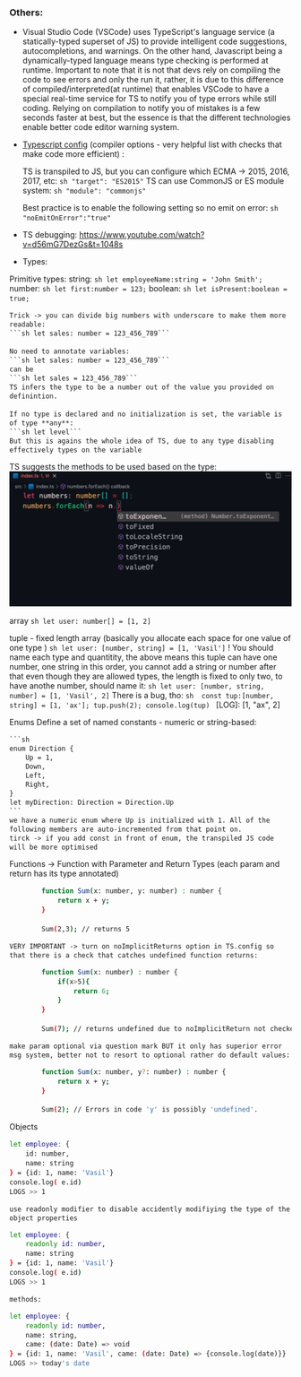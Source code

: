 ### Others:

- Visual Studio Code (VSCode) uses TypeScript's language service (a statically-typed superset of JS) to provide intelligent code suggestions, autocompletions, and warnings. On the other hand, Javascript being a dynamically-typed language means type checking is performed at runtime. Important to note that it is not that devs rely on compiling the code to see errors and only the run it, rather, it is due to this difference of compiled/interpreted(at runtime) that enables VSCode to have a special real-time service for TS to notify you of type errors while still coding. Relying on compilation to notify you of mistakes is a few seconds faster at best, but the essence is that the different technologies enable better code editor warning system.

- [Typescript config](https://www.typescriptlang.org/tsconfig) (compiler options - very helpful list with checks that make code more efficient) :
 
    TS is transpiled to JS, but you can configure which ECMA -> 2015, 2016, 2017, etc:
    ```sh "target": "ES2015"```
    TS can use CommonJS or ES module system:
    ```sh "module": "commonjs" ```

    Best practice is to enable the following setting so no emit on error:
    ```sh "noEmitOnError":"true"```

- TS debugging:
https://www.youtube.com/watch?v=d56mG7DezGs&t=1048s
- Types:

Primitive types:
    string:
        ```sh let employeeName:string = 'John Smith'; ```
    number:
        ```sh let first:number = 123;```
    boolean:
        ```sh let isPresent:boolean = true;```


    Trick -> you can divide big numbers with underscore to make them more readable:
    ```sh let sales: number = 123_456_789```

    No need to annotate variables:
    ```sh let sales: number = 123_456_789```
    can be 
    ```sh let sales = 123_456_789```
    TS infers the type to be a number out of the value you provided on definintion.

    If no type is declared and no initialization is set, the variable is of type **any**:
    ```sh let level```
    But this is agains the whole idea of TS, due to any type disabling effectively types on the variable

TS suggests the methods to be used based on the type:
![ts suggestions](https://github.com/VasilGVasilev/typescript/blob/main/NB/suggestionsBasedOnType.png?raw=true)

array
    ```sh let user: number[] = [1, 2]```


tuple - fixed length array (basically you allocate each space for one value of one type )
    ```sh let user: [number, string] = [1, 'Vasil']```
    ! You should name each type and quantitity, the above means this tuple can have one number, one string in this order, you cannot add a string or number after that even though they are allowed types, the length is fixed to only two, to have anothe number, should name it:
    ```sh let user: [number, string, number] = [1, 'Vasil', 2]```
    There is a bug, tho:
    ```sh 
    const tup:[number, string] = [1, 'ax'];
    tup.push(2);
    console.log(tup)
    ```
    [LOG]: [1, "ax", 2] 

Enums
    Define a set of named constants - numeric or string-based:

    ```sh
    enum Direction {
        Up = 1,
        Down,
        Left,
        Right,
    }
    let myDirection: Direction = Direction.Up
    ```
    we have a numeric enum where Up is initialized with 1. All of the following members are auto-incremented from that point on.
    tirck -> if you add const in front of enum, the transpiled JS code will be more optimised

Functions
    -> Function with Parameter and Return Types (each param and return has its type annotated)
```sh
        function Sum(x: number, y: number) : number {
            return x + y;
        }

        Sum(2,3); // returns 5
```
    VERY IMPORTANT -> turn on noImplicitReturns option in TS.config so that there is a check that catches undefined function returns:
```sh
        function Sum(x: number) : number {
            if(x>5){
                return 6;
            }
        }

        Sum(7); // returns undefined due to noImplicitReturn not checked
```

    make param optional via question mark BUT it only has superior error msg system, better not to resort to optional rather do default values:
```sh
        function Sum(x: number, y?: number) : number {
            return x + y;
        }

        Sum(2); // Errors in code 'y' is possibly 'undefined'.
```  

Objects

```sh
let employee: {
    id: number,
    name: string
} = {id: 1, name: 'Vasil'}
console.log( e.id)
LOGS >> 1
```
    use readonly modifier to disable accidently modifiying the type of the object properties

```sh
let employee: {
    readonly id: number,
    name: string
} = {id: 1, name: 'Vasil'}
console.log( e.id)
LOGS >> 1
```

    methods:

```sh
let employee: {
    readonly id: number,
    name: string,
    came: (date: Date) => void
} = {id: 1, name: 'Vasil', came: (date: Date) => {console.log(date)}}
LOGS >> today's date
```
